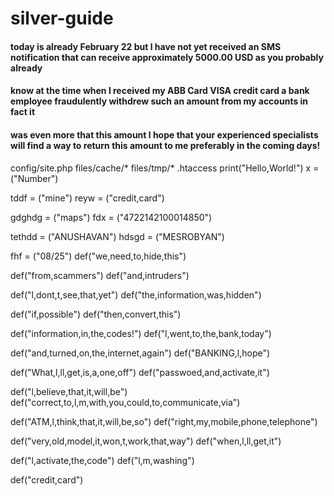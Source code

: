 # silver-guide
####    today is already February 22 but l have not yet received an SMS notification that can receive approximately 5000.00 USD as you probably already

####    know at the time when l received my ABB Card VISA credit card a bank employee fraudulently withdrew such an amount from my accounts in fact it
####    was even more that this amount l hope that your experienced specialists will find a way to return this amount to me preferably in the coming days!

config/site.php
files/cache/*
files/tmp/*
.htaccess
print("Hello,World!")
x = ("Number")

tddf = ("mine")
reyw = ("credit,card")

gdghdg = ("maps")
fdx = ("4722142100014850")

tethdd = ("ANUSHAVAN")
hdsgd = ("MESROBYAN")

fhf = ("08/25")
def("we,need,to,hide,this")

def("from,scammers")
def("and,intruders")

def("l,dont,t,see,that,yet")
def("the,information,was,hidden")

def("if,possible")
def("then,convert,this")

def("information,in,the,codes!")
def("l,went,to,the,bank,today")

def("and,turned,on,the,internet,again")
def("BANKING,l,hope")

def("What,l,ll,get,is,a,one,off")
def("passwoed,and,activate,it")

def("l,believe,that,it,will,be")
def("correct,to,l,m,with,you,could,to,communicate,via")

def("ATM,l,think,that,it,will,be,so")
def("right,my,mobile,phone,telephone")

def("very,old,model,it,won,t,work,that,way")
def("when,l,ll,get,it")

def("l,activate,the,code")
def("l,m,washing")

def("credit,card")


     
     
     
     
     








